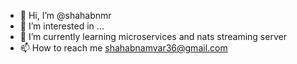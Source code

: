 - 👋 Hi, I’m @shahabnmr
- 👀 I’m interested in ...
- 🌱 I’m currently learning microservices and nats streaming server
- 📫 How to reach me shahabnamvar36@gmail.com

<!---
shahabnmr/shahabnmr is a ✨ special ✨ repository because its `README.md` (this file) appears on your GitHub profile.
You can click the Preview link to take a look at your changes.
--->
